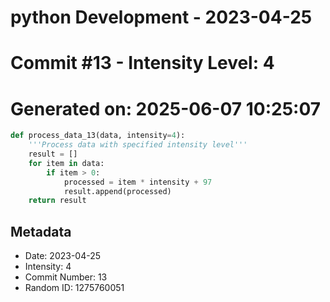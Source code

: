 ﻿# python Development - 2023-04-25
# Commit #13 - Intensity Level: 4
# Generated on: 2025-06-07 10:25:07
```python
def process_data_13(data, intensity=4):
    '''Process data with specified intensity level'''
    result = []
    for item in data:
        if item > 0:
            processed = item * intensity + 97
            result.append(processed)
    return result
```
## Metadata
- Date: 2023-04-25
- Intensity: 4
- Commit Number: 13
- Random ID: 1275760051
